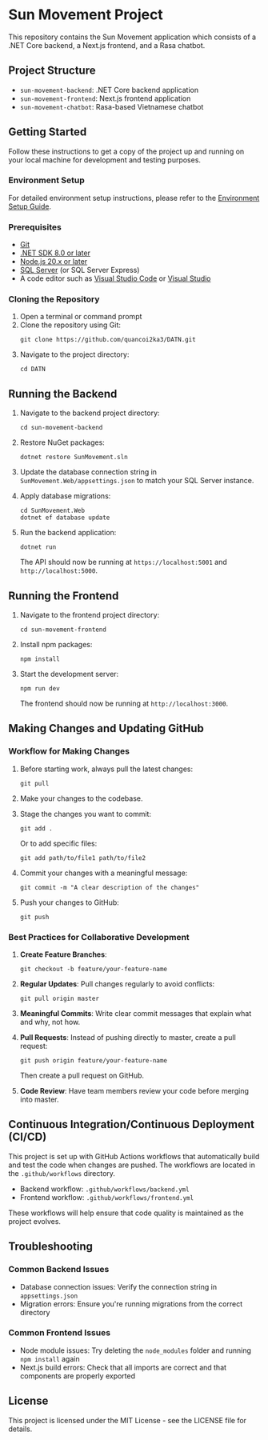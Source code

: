 # Sun Movement Project

This repository contains the Sun Movement application which consists of a .NET Core backend, a Next.js frontend, and a Rasa chatbot.

## Project Structure
- `sun-movement-backend`: .NET Core backend application
- `sun-movement-frontend`: Next.js frontend application
- `sun-movement-chatbot`: Rasa-based Vietnamese chatbot

## Getting Started

Follow these instructions to get a copy of the project up and running on your local machine for development and testing purposes.

### Environment Setup

For detailed environment setup instructions, please refer to the [Environment Setup Guide](ENVIRONMENT_SETUP_GUIDE.md).

### Prerequisites

- [Git](https://git-scm.com/downloads)
- [.NET SDK 8.0 or later](https://dotnet.microsoft.com/download)
- [Node.js 20.x or later](https://nodejs.org/)
- [SQL Server](https://www.microsoft.com/en-us/sql-server/sql-server-downloads) (or SQL Server Express)
- A code editor such as [Visual Studio Code](https://code.visualstudio.com/) or [Visual Studio](https://visualstudio.microsoft.com/)

### Cloning the Repository

1. Open a terminal or command prompt
2. Clone the repository using Git:
   ```
   git clone https://github.com/quancoi2ka3/DATN.git
   ```
3. Navigate to the project directory:
   ```
   cd DATN
   ```

## Running the Backend

1. Navigate to the backend project directory:
   ```
   cd sun-movement-backend
   ```

2. Restore NuGet packages:
   ```
   dotnet restore SunMovement.sln
   ```

3. Update the database connection string in `SunMovement.Web/appsettings.json` to match your SQL Server instance.

4. Apply database migrations:
   ```
   cd SunMovement.Web
   dotnet ef database update
   ```

5. Run the backend application:
   ```
   dotnet run
   ```
   The API should now be running at `https://localhost:5001` and `http://localhost:5000`.

## Running the Frontend

1. Navigate to the frontend project directory:
   ```
   cd sun-movement-frontend
   ```

2. Install npm packages:
   ```
   npm install
   ```

3. Start the development server:
   ```
   npm run dev
   ```
   The frontend should now be running at `http://localhost:3000`.

## Making Changes and Updating GitHub

### Workflow for Making Changes

1. Before starting work, always pull the latest changes:
   ```
   git pull
   ```

2. Make your changes to the codebase.

3. Stage the changes you want to commit:
   ```
   git add .
   ```
   Or to add specific files:
   ```
   git add path/to/file1 path/to/file2
   ```

4. Commit your changes with a meaningful message:
   ```
   git commit -m "A clear description of the changes"
   ```

5. Push your changes to GitHub:
   ```
   git push
   ```

### Best Practices for Collaborative Development

1. **Create Feature Branches**:
   ```
   git checkout -b feature/your-feature-name
   ```

2. **Regular Updates**: Pull changes regularly to avoid conflicts:
   ```
   git pull origin master
   ```

3. **Meaningful Commits**: Write clear commit messages that explain what and why, not how.

4. **Pull Requests**: Instead of pushing directly to master, create a pull request:
   ```
   git push origin feature/your-feature-name
   ```
   Then create a pull request on GitHub.

5. **Code Review**: Have team members review your code before merging into master.

## Continuous Integration/Continuous Deployment (CI/CD)

This project is set up with GitHub Actions workflows that automatically build and test the code when changes are pushed. The workflows are located in the `.github/workflows` directory.

- Backend workflow: `.github/workflows/backend.yml`
- Frontend workflow: `.github/workflows/frontend.yml`

These workflows will help ensure that code quality is maintained as the project evolves.

## Troubleshooting

### Common Backend Issues

- Database connection issues: Verify the connection string in `appsettings.json`
- Migration errors: Ensure you're running migrations from the correct directory

### Common Frontend Issues

- Node module issues: Try deleting the `node_modules` folder and running `npm install` again
- Next.js build errors: Check that all imports are correct and that components are properly exported

## License

This project is licensed under the MIT License - see the LICENSE file for details.